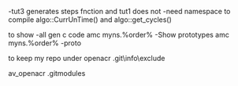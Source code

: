 
-tut3  generates steps fnction and tut1 does not
-need namespace to compile algo::CurrUnTime() and algo::get_cycles()

to show 
-all gen c code
amc myns.%order% 
-Show prototypes
amc myns.%order% -proto


to keep my repo under openacr 
.git\info\exclude

av_openacr
.gitmodules